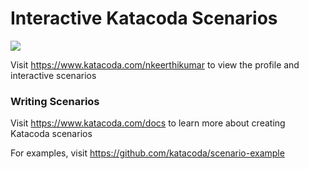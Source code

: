 # Interactive Katacoda Scenarios

[![](http://shields.katacoda.com/katacoda/nkeerthikumar/count.svg)](https://www.katacoda.com/nkeerthikumar "Get your profile on Katacoda.com")

Visit https://www.katacoda.com/nkeerthikumar to view the profile and interactive scenarios

### Writing Scenarios
Visit https://www.katacoda.com/docs to learn more about creating Katacoda scenarios

For examples, visit https://github.com/katacoda/scenario-example
